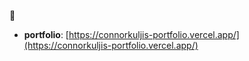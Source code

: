 🐼

- **portfolio**: [https://connorkuljis-portfolio.vercel.app/](https://connorkuljis-portfolio.vercel.app/)
